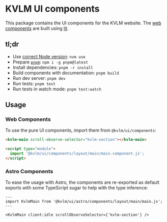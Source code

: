 # KVLM UI components

This package contains the UI components for the KVLM website. The [web components](https://developer.mozilla.org/en-US/docs/Web/Web_Components) are built using [lit](https://lit.dev/).

## tl;dr

- Use [correct Node version](.nvmrc): `nvm use`
- Prepare [`pnpm`](https://pnpm.io/): `npm i -g pnpm@latest`
- Install dependencies: `pnpm -r install`
- Build components with documentation: `pnpm build`
- Run dev server: `pnpm dev`
- Run tests: `pnpm test`
- Run tests in watch mode: `pnpm test:watch`

## Usage

### Web Components

To use the pure UI components, import them from `@kvlm/ui/components`:

```html
<kvlm-main scroll-observe-selector="kvlm-section"></kvlm-main>

<script type="module">
  import '@kvlm/ui/components/layout/main/main.component.js';
</script>
```

### Astro Components

To ease the usage with Astro, the components are re-exported as default exports with some TypeScript sugar to help with the type inference:

```tsx
---
import KvlmMain from '@kvlm/ui/astro/components/layout/main/main.js';
---

<KvlmMain client:idle scrollObserveSelector={'kvlm-section'} />
```
